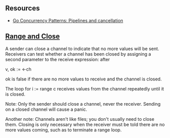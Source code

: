 
## Resources
* [Go Concurrency Patterns: Pipelines and cancellation](https://blog.golang.org/pipelines)

## [Range and Close](https://tour.golang.org/concurrency/4)

A sender can close a channel to indicate that no more values will be sent. Receivers can test whether a channel has been closed by assigning a second parameter to the receive expression: after

v, ok := <-ch

ok is false if there are no more values to receive and the channel is closed.

The loop for i := range c receives values from the channel repeatedly until it is closed.

Note: Only the sender should close a channel, never the receiver. Sending on a closed channel will cause a panic.

Another note: Channels aren't like files; you don't usually need to close them. Closing is only necessary when the receiver must be told there are no more values coming, such as to terminate a range loop.
